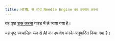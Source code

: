 ```yaml
---
title: HTML से सीधे Needle Engine का उपयोग करना
---
```



यह पृष्ठ [शुरू करना](./getting-started/) गाइड में ले जाया गया है।


यह पृष्ठ स्वचालित रूप से AI का उपयोग करके अनुवादित किया गया है।